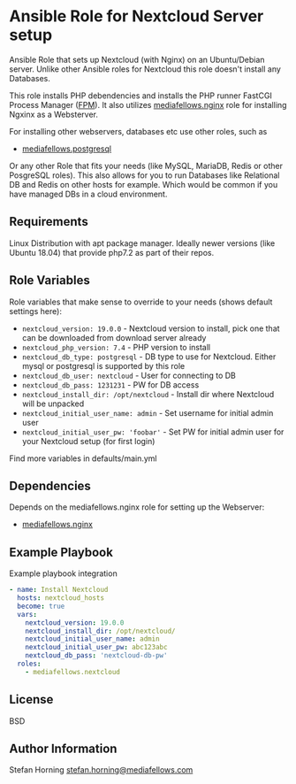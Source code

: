 # Ansible Role for Nextcloud Server setup

Ansible Role that sets up Nextcloud (with Nginx) on an Ubuntu/Debian server. Unlike other Ansible roles for Nextcloud this role doesn't install any Databases.

This role installs PHP debendencies and  installs the PHP runner FastCGI Process Manager ([FPM](https://www.php.net/manual/de/install.fpm.php)).
It also utilizes [mediafellows.nginx](https://github.com/mediafellows/ansible-role-nginx) role for installing Ngxinx as a Websterver.

For installing other webservers, databases etc use other roles, such as
- [mediafellows.postgresql](https://github.com/mediafellows/ansible-role-postgresql)

Or any other Role that fits your needs (like MySQL, MariaDB, Redis or other PosgreSQL roles).
This also allows for you to run Databases like Relational DB and Redis on other hosts for example. Which would be common if you have managed DBs in a cloud environment.

## Requirements

Linux Distribution with apt package manager. Ideally newer versions (like Ubuntu 18.04) that provide php7.2 as part of their repos.

## Role Variables

Role variables that make sense to override to your needs (shows default settings here):

- `nextcloud_version: 19.0.0` - Nextcloud version to install, pick one that can be downloaded from download server already
- `nextcloud_php_version: 7.4` - PHP version to install
- `nextcloud_db_type: postgresql` - DB type to use for Nextcloud. Either mysql or postgresql is supported by this role
- `nextcloud_db_user: nextcloud` - User for connecting to DB
- `nextcloud_db_pass: 1231231` - PW for DB access
- `nextcloud_install_dir: /opt/nextcloud` - Install dir where Nextcloud will be unpacked
- `nextcloud_initial_user_name: admin` - Set username for initial admin user
- `nextcloud_initial_user_pw: 'foobar'` - Set PW for initial admin user for your Nextcloud setup (for first login)

Find more variables in defaults/main.yml

## Dependencies

Depends on the mediafellows.nginx role for setting up the Webserver:

- [mediafellows.nginx](https://github.com/mediafellows/ansible-role-nginx)

## Example Playbook

Example playbook integration

```yaml
- name: Install Nextcloud
  hosts: nextcloud_hosts
  become: true
  vars:
    nextcloud_version: 19.0.0
    nextcloud_install_dir: /opt/nextcloud/
    nextcloud_initial_user_name: admin
    nextcloud_initial_user_pw: abc123abc
    nextcloud_db_pass: 'nextcloud-db-pw'
  roles:
    - mediafellows.nextcloud
```

## License

BSD

## Author Information

Stefan Horning <stefan.horning@mediafellows.com>
